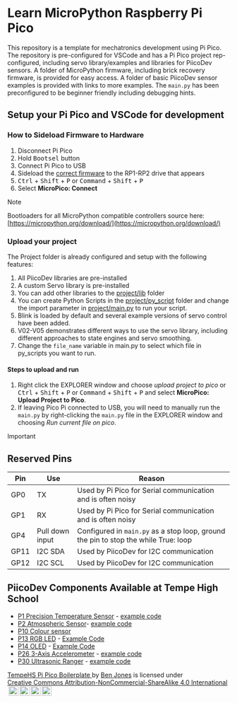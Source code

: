 # Learn MicroPython Raspberry Pi Pico

This repository is a template for mechatronics development using Pi Pico. The repository is pre-configured for VSCode and has a Pi Pico project rep-configured, including servo library/examples and libraries for PiicoDev sensors. A folder of MicroPython firmware, including brick recovery firmware, is provided for easy access. A folder of basic PiicoDev sensor examples is provided with links to more examples. The `main.py` has been preconfigured to be beginner friendly including debugging hints.

## Setup your Pi Pico and VSCode for development

### How to Sideload Firmware to Hardware

1. Disconnect Pi Pico
2. Hold <kbd>Bootsel</kbd> button
3. Connect Pi Pico to USB
4. Sideload the [correct firmware](_Firmware) to the RP1-RP2 drive that appears
5. <kbd>Ctrl</kbd> + <kbd>Shift</kbd> + <kbd>P</kbd> or <kbd>Command</kbd> + <kbd>Shift</kbd> + <kbd>P</kbd>
6. Select **MicroPico: Connect**

> [!Note]
> Bootloaders for all MicroPython compatible controllers source here: [https://micropython.org/download/](https://micropython.org/download/)

### Upload your project

The Project folder is already configured and setup with the following features:

1. All PiicoDev libraries are pre-installed
2. A custom Servo library is pre-installed
3. You can add other libraries to the [project/lib](project/lib) folder
4. You can create Python Scripts in the [project/py_script](project/py_script) folder and change the import parameter in [project/main.py](project/main.py) to run your script.
5. Blink is loaded by default and several example versions of servo control have been added.
6. V02-V05 demonstrates different ways to use the servo library, including different approaches to state engines and servo smoothing.
7. Change the `file_name` variable in main.py to select which file in py_scripts you want to run.

#### Steps to upload and run
1. Right click the EXPLORER window and choose _upload project to pico_ or <kbd>Ctrl</kbd> + <kbd>Shift</kbd> + <kbd>P</kbd> or <kbd>Command</kbd> + <kbd>Shift</kbd> + <kbd>P</kbd> and select **MicroPico: Upload Project to Pico**.
2. If leaving Pico Pi connected to USB, you will need to manually run the `main.py` by right-clicking the `main.py` file in the EXPLORER window and choosing _Run current file on pico_.

> [!Important]
>
> ## Reserved Pins
>  |Pin|Use|Reason|
> |---|---|---|
> |GP0|TX|Used by Pi Pico for Serial communication and is often noisy|
> |GP1|RX|Used by Pi Pico for Serial communication and is often noisy|
> |GP4|Pull down input|Configured in `main.py` as a stop loop, ground the pin to stop the while True: loop|
> |GP11|I2C SDA|Used by PiicoDev for I2C communication|
> |GP12|I2C SCL|Used by PiicoDev for I2C communication|

## PiicoDev Components Available at Tempe High School

- [P1 Precision Temperature Sensor](https://github.com/CoreElectronics/CE-PiicoDev-TMP117-MicroPython-Module) - [example code](/examples/P1.py)
- [P2 Atmospheric Sensor](https://github.com/CoreElectronics/CE-PiicoDev-BME280-MicroPython-Module)- [example code](/examples/P2.py)
- [P10 Colour sensor](https://github.com/CoreElectronics/CE-PiicoDev-VEML6040-MicroPython-Module)
- [P13 RGB LED](https://github.com/CoreElectronics/CE-PiicoDev-RGB-LED-MicroPython-Module) - [Example Code](/examples/P13.py)
- [P14 OLED](https://github.com/CoreElectronics/CE-PiicoDev-SSD1306-MicroPython-Module) - [Example Code](/examples/P14.py)
- [P26 3-Axis Accelerometer](https://github.com/CoreElectronics/CE-PiicoDev-Accelerometer-LIS3DH-MicroPython-Module) - [example code](/examples/P26.py)
- [P30 Ultrasonic Ranger](https://github.com/CoreElectronics/CE-PiicoDev-Ultrasonic-Rangefinder-MicroPython-Module) - [example code](/examples/P30.py)

<p xmlns:cc="http://creativecommons.org/ns#" xmlns:dct="http://purl.org/dc/terms/"><a property="dct:title" rel="cc:attributionURL" href="https://github.com/TempeHS/TempeHS_PI_Pico_Boilerplate">TempeHS Pi Pico Boilerplate
</a> by <a rel="cc:attributionURL dct:creator" property="cc:attributionName" href="https://github.com/benpaddlejones">Ben Jones</a> is licensed under <a href="https://creativecommons.org/licenses/by-nc-sa/4.0/?ref=chooser-v1" target="_blank" rel="license noopener noreferrer" style="display:inline-block;">Creative Commons Attribution-NonCommercial-ShareAlike 4.0 International<img style="height:22px!important;margin-left:3px;vertical-align:text-bottom;" src="https://mirrors.creativecommons.org/presskit/icons/cc.svg?ref=chooser-v1" alt=""><img style="height:22px!important;margin-left:3px;vertical-align:text-bottom;" src="https://mirrors.creativecommons.org/presskit/icons/by.svg?ref=chooser-v1" alt=""><img style="height:22px!important;margin-left:3px;vertical-align:text-bottom;" src="https://mirrors.creativecommons.org/presskit/icons/nc.svg?ref=chooser-v1" alt=""><img style="height:22px!important;margin-left:3px;vertical-align:text-bottom;" src="https://mirrors.creativecommons.org/presskit/icons/sa.svg?ref=chooser-v1" alt=""></a></p>
